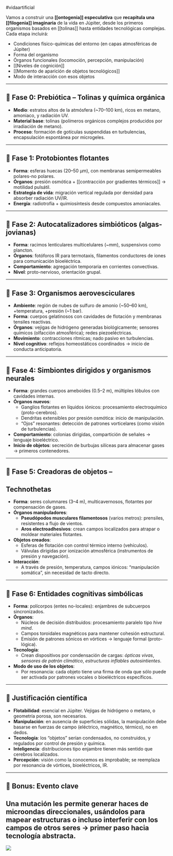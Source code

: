 #vidaartificial 

Vamos a construir una **[[ontogenia]] especulativa** que **recapitula una [[filogenia]] imaginaria** de la vida en Júpiter, desde los primeros organismos basados en [[tolinas]] hasta entidades tecnológicas complejas. Cada etapa incluirá:
- Condiciones físico-químicas del entorno (en capas atmosféricas de Júpiter)
- Forma del organismo
- Órganos funcionales (locomoción, percepción, manipulación)
- [[Niveles de cognición]]
- [[Momento de aparición de objetos tecnológicos]]
- Modo de interacción con esos objetos
---
## **🌌 Fase 0: Prebiótica – Tolinas y química orgánica**
- **Medio**: estratos altos de la atmósfera (~70–100 km), ricos en metano, amoniaco, y radiación UV.
- **Material base**: tolinas (polímeros orgánicos complejos producidos por irradiación de metano).
- **Proceso**: formación de gotículas suspendidas en turbulencias, encapsulación espontánea por microgeles.
---
## **🧫 Fase 1: Protobiontes flotantes**
- **Forma**: esferas huecas (20–50 μm), con membranas semipermeables polares-no polares.
- **Órganos**: presión osmótica + [[contracción por gradientes térmicos]] → motilidad pulsátil.
- **Estrategia de vida**: migración vertical regulada por densidad para absorber radiación UV/IR.
- **Energía**: radiotrofía + quimiosíntesis desde compuestos amoniacales.
---
## **🌱 Fase 2: Autocatalizadores simbióticos (algas-jovianas)**
- **Forma**: racimos lenticulares multicelulares (~mm), suspensivos como plancton.
- **Órganos**: fotóforos IR para termotaxis, filamentos conductores de iones para comunicación bioeléctrica.
- **Comportamiento**: agregación temporaria en corrientes convectivas.
- **Nivel**: proto-nervioso, orientación grupal.
---
## **🧬 Fase 3: Organismos aerovesciculares**
- **Ambiente**: región de nubes de sulfuro de amonio (~50–60 km), +temperatura, +presión (~1 bar).
- **Forma**: cuerpos gelatinosos con cavidades de flotación y membranas tensiles reactivas.
- **Órganos**: vejigas de hidrógeno generadas biológicamente; sensores químicos (olfacción atmosférica); redes piezoeléctricas.
- **Movimiento**: contracciones rítmicas; nado pasivo en turbulencias.
- **Nivel cognitivo**: reflejos homeostáticos coordinados → inicio de conducta anticipatoria.
---
## **🧠 Fase 4: Simbiontes dirigidos y organismos neurales**
- **Forma**: grandes cuerpos ameboides (0.5–2 m), múltiples lóbulos con cavidades internas.
- **Órganos nuevos**:
    - Ganglios flotantes en líquidos iónicos: procesamiento electroquímico (proto-cerebros).
    - Dendritas extensibles por presión osmótica: inicio de manipulación.
    - “Ojos” resonantes: detección de patrones vorticelares (como visión de turbulencias).
- **Comportamiento**: colonias dirigidas, compartición de señales → lenguaje bioeléctrico.
- **Inicio de objetos**: secreción de burbujas silíceas para almacenar gases → primeros contenedores.
---
## **🧰 Fase 5: Creadoras de objetos –**
## **Technothetas**
- **Forma**: seres columnares (3–4 m), multicavernosos, flotantes por compensación de gases.
- **Órganos manipuladores**:
    - **Pseudópodos musculares filamentosos** (varios metros): prensiles, resistentes a flujo de vientos.
    - **Aros electroadhesivos**: crean campos localizados para atrapar o moldear materiales flotantes.
- **Objetos creados**:
    - Esferas de flotación con control térmico interno (vehículos).
    - Válvulas dirigidas por ionización atmosférica (instrumentos de presión y navegación).
- **Interacción**:
    - A través de presión, temperatura, campos iónicos: “manipulación somática”, sin necesidad de tacto directo.
---
## **🧠 Fase 6: Entidades cognitivas simbólicas**
- **Forma**: polícorpos (entes no-locales): enjambres de subcuerpos sincronizados.
- **Órganos**:
    - Núcleos de decisión distribuidos: procesamiento paralelo tipo _hive mind_.
    - Campos toroidales magnéticos para mantener cohesión estructural.
    - Emisión de patrones sónicos en vórtices → lenguaje formal (proto-lógica).
- **Tecnología**:
    - Crean dispositivos por condensación de cargas: _ópticas vivas_, _sensores de patrón climático_, _estructuras inflables autosintientes_.
- **Modo de uso de los objetos**:
    - Por resonancia: cada objeto tiene una firma de onda que sólo puede ser activada por patrones vocales o bioeléctricos específicos.
---
## **📎 Justificación científica**
- **Flotabilidad**: esencial en Júpiter. Vejigas de hidrógeno o metano, o geometría porosa, son necesarios.
- **Manipulación**: en ausencia de superficies sólidas, la manipulación debe basarse en fuerzas de campo (eléctrico, magnético, térmico), no en dedos.
- **Tecnología**: los “objetos” serían condensados, no construidos, y regulados por control de presión y química.
- **Inteligencia**: distribuciones tipo enjambre tienen más sentido que cerebros localizados.
- **Percepción**: visión como la conocemos es improbable; se reemplaza por resonancia de vórtices, bioeléctricos, IR.
---
## **🔮 Bonus: Evento clave**
Una mutación les permite generar **haces de microondas direccionales**, usándolos para mapear estructuras o incluso interferir con los campos de otros seres → primer paso hacia tecnología abstracta.
---
![](https://i.imgur.com/WUIkKYP.png)


